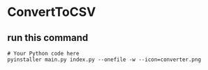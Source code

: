 # ConvertToCSV

## run this command 

```shell
# Your Python code here
pyinstaller main.py index.py --onefile -w --icon=converter.png